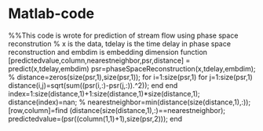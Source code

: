 # Matlab-code
%%This code is wrote for prediction of stream flow using phase space reconstrution
% x is the data, tdelay is the time delay in phase space reconstruction and embdim is embedding dimension
function [predictedvalue,column,nearestneighbor,psr,distance] = predict(x,tdelay,embdim)
psr=phaseSpaceReconstruction(x,tdelay,embdim);
%
distance=zeros(size(psr,1),size(psr,1));
for i=1:size(psr,1)
  for   j=1:size(psr,1)
    distance(i,j)=sqrt(sum((psr(i,:)-psr(j,:)).^2));
  end 
end
index=1:size(distance,1)+1:size(distance,1)*size(distance,1);
distance(index)=nan;
%
nearestneighbor=min(distance(size(distance,1),:));
[row,column]=find (distance(size(distance,1),:)==nearestneighbor);
predictedvalue=(psr((column(1,1)+1),size(psr,2)));
end
